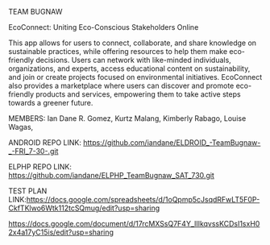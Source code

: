 TEAM BUGNAW

EcoConnect: Uniting Eco-Conscious Stakeholders Online

This app allows for users to connect, collaborate, and share knowledge on sustainable practices, while offering resources to help them make eco-friendly decisions. Users can network with like-minded individuals, organizations, and experts, access educational content on sustainability, and join or create projects focused on environmental initiatives. EcoConnect also provides a marketplace where users can discover and promote eco-friendly products and services, empowering them to take active steps towards a greener future.

MEMBERS: Ian Dane R. Gomez, Kurtz Malang, Kimberly Rabago, Louise Wagas,


ANDROID REPO LINK: https://github.com/iandane/ELDROID_-TeamBugnaw-_-FRI_7-30-.git

ELPHP REPO LINK: https://github.com/iandane/ELPHP_TeamBugnaw_SAT_730.git

TEST PLAN LINK:https://docs.google.com/spreadsheets/d/1oQpmp5cJsqdRFwLT5F0P-CkfTKlwo6Wtk112tcSQmug/edit?usp=sharing


https://docs.google.com/document/d/17rcMXSsQ7F4Y_lIIkqvssKCDsI1sxH02x4a17yC15is/edit?usp=sharing
